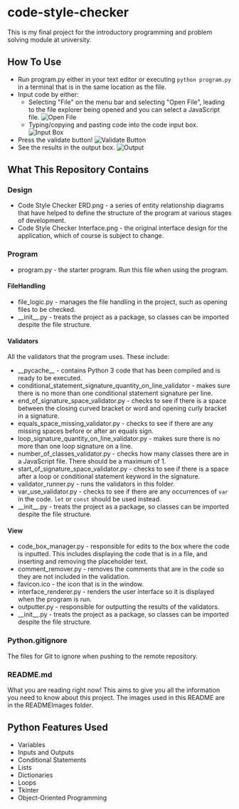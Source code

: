 # code-style-checker
This is my final project for the introductory programming and problem solving module at university.

## How To Use
- Run program.py either in your text editor or executing `python program.py` in a terminal that is in the same location as the file.
- Input code by either:
    - Selecting "File" on the menu bar and selecting "Open File", leading to the file explorer being opened and you can select a JavaScript file.
    ![Open File](READMEImages/open_file.png)
    - Typing/copying and pasting code into the code input box.
    ![Input Box](READMEImages/input_box.png)
- Press the validate button!
![Validate Button](READMEImages/validate_button.png)
- See the results in the output box.
![Output](READMEImages/output.png)

## What This Repository Contains

### Design
- Code Style Checker ERD.png - a series of entity relationship diagrams that have helped to define the structure of the program at various stages of development.
- Code Style Checker Interface.png - the original interface design for the application, which of course is subject to change.

### Program
- program.py - the starter program. Run this file when using the program.
#### FileHandling
- file_logic.py - manages the file handling in the project, such as opening files to be checked.
- \_\_init__.py - treats the project as a package, so classes can be imported despite the file structure.
#### Validators
All the validators that the program uses. These include:  
- \_\_pycache__ - contains Python 3 code that has been compiled and is ready to be executed.
- conditional_statement_signature_quantity_on_line_validator - makes sure there is no more than one conditional statement signature per line.
- end_of_signature_space_validator.py - checks to see if there is a space between the closing curved bracket or word and opening curly bracket in a signature.
- equals_space_missing_validator.py - checks to see if there are any missing spaces before or after an equals sign.
- loop_signature_quantity_on_line_validator.py - makes sure there is no more than one loop signature on a line.
- number_of_classes_validator.py - checks how many classes there are in a JavaScript file. There should be a maximum of 1.
- start_of_signature_space_validator.py - checks to see if there is a space after a loop or conditional statement keyword in the signature.
- validator_runner.py - runs the validators in this folder.
- var_use_validator.py - checks to see if there are any occurrences of `var` in the code. `let` or `const` should be used instead.
- \_\_init__.py - treats the project as a package, so classes can be imported despite the file structure.
#### View
- code_box_manager.py - responsible for edits to the box where the code is inputted. This includes displaying the code that is in a file, and inserting and removing the placeholder text.
- comment_remover.py - removes the comments that are in the code so they are not included in the validation.
- favicon.ico - the icon that is in the window.
- interface_renderer.py - renders the user interface so it is displayed when the program is run.
- outputter.py - responsible for outputting the results of the validators.
- \_\_init__.py - treats the project as a package, so classes can be imported despite the file structure.

### Python.gitignore
The files for Git to ignore when pushing to the remote repository.

### README.md
What you are reading right now! This aims to give you all the information you need to know about this project. The images used in this README are in the READMEImages folder.

## Python Features Used
- Variables  
- Inputs and Outputs  
- Conditional Statements  
- Lists  
- Dictionaries  
- Loops  
- Tkinter  
- Object-Oriented Programming
